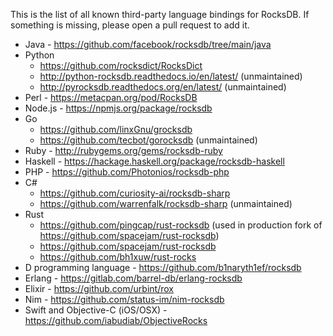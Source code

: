 This is the list of all known third-party language bindings for RocksDB. If something is missing, please open a pull request to add it.

* Java - https://github.com/facebook/rocksdb/tree/main/java
* Python
    * https://github.com/rocksdict/RocksDict
    * http://python-rocksdb.readthedocs.io/en/latest/ (unmaintained) 
    * http://pyrocksdb.readthedocs.org/en/latest/ (unmaintained)
* Perl - https://metacpan.org/pod/RocksDB
* Node.js - https://npmjs.org/package/rocksdb
* Go 
  * https://github.com/linxGnu/grocksdb
  * https://github.com/tecbot/gorocksdb (unmaintained)
* Ruby - http://rubygems.org/gems/rocksdb-ruby
* Haskell - https://hackage.haskell.org/package/rocksdb-haskell
* PHP - https://github.com/Photonios/rocksdb-php
* C#
    * https://github.com/curiosity-ai/rocksdb-sharp
    * https://github.com/warrenfalk/rocksdb-sharp  (unmaintained)
* Rust
    * https://github.com/pingcap/rust-rocksdb (used in production fork of https://github.com/spacejam/rust-rocksdb)
    * https://github.com/spacejam/rust-rocksdb
    * https://github.com/bh1xuw/rust-rocks
* D programming language - https://github.com/b1naryth1ef/rocksdb
* Erlang - https://gitlab.com/barrel-db/erlang-rocksdb
* Elixir - https://github.com/urbint/rox
* Nim - https://github.com/status-im/nim-rocksdb
* Swift and Objective-C (iOS/OSX) - https://github.com/iabudiab/ObjectiveRocks 
